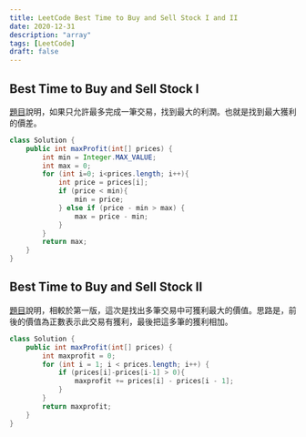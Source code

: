 ```yaml
---
title: LeetCode Best Time to Buy and Sell Stock I and II
date: 2020-12-31
description: "array"
tags: [LeetCode]
draft: false
---
```


## Best Time to Buy and Sell Stock I
[題目](https://leetcode.com/problems/best-time-to-buy-and-sell-stock/)說明，如果只允許最多完成一筆交易，找到最大的利潤。也就是找到最大獲利的價差。

```java
class Solution {
    public int maxProfit(int[] prices) {
        int min = Integer.MAX_VALUE;
        int max = 0;
        for (int i=0; i<prices.length; i++){
            int price = prices[i];
            if (price < min){
                min = price;
            } else if (price - min > max) {
                max = price - min;
            }
        }
        return max;
    }
}
```

## Best Time to Buy and Sell Stock II
[題目](https://leetcode.com/problems/best-time-to-buy-and-sell-stock-ii/)說明，相較於第一版，這次是找出多筆交易中可獲利最大的價值。思路是，前後的價值為正數表示此交易有獲利，最後把這多筆的獲利相加。

```java
class Solution {
    public int maxProfit(int[] prices) {
        int maxprofit = 0;
        for (int i = 1; i < prices.length; i++) {
            if (prices[i]-prices[i-1] > 0){
                maxprofit += prices[i] - prices[i - 1];
            }
        }
        return maxprofit;
    }
}
```